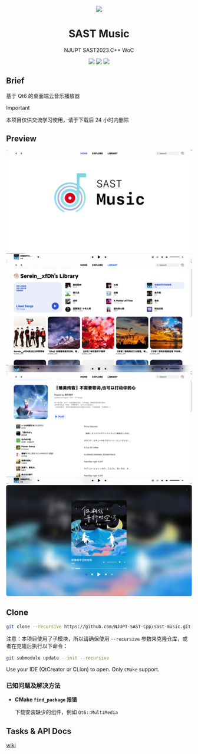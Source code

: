 <div align=center>
  <img width=64 src="app.ico">
</div>

<h1 align="center">
  SAST Music
</h1>
<p align="center">
  NJUPT SAST2023.C++ WoC
</p>

<p align="center">
<img src="https://img.shields.io/badge/frame-Qt6.6.1-blue">
<img src="https://img.shields.io/badge/std-C++17-yellow">
<img src="https://img.shields.io/badge/platform-Windows|Linux|macOS-green">
</p>

## Brief

基于 Qt6 的桌面端云音乐播放器

> [!IMPORTANT]
>
> 本项目仅供交流学习使用，请于下载后 24 小时内删除

## Preview

![](docs/image1.png)
![](docs/image2.png)
![](docs/image3.png)
![](docs/image4.png)

## Clone

```bash
git clone --recursive https://github.com/NJUPT-SAST-Cpp/sast-music.git
```

注意：本项目使用了子模块，所以请确保使用 `--recursive` 参数来克隆仓库，或者在克隆后执行以下命令：

```bash
git submodule update --init --recursive
```

Use your IDE (QtCreator or CLion) to open. Only `CMake` support.

### 已知问题及解决方法

- **CMake `find_package` 报错**
    
    下载安装缺少的组件，例如 `Qt6::MultiMedia`

## Tasks & API Docs

[wiki](https://github.com/NJUPT-SAST-Cpp/sast-music/wiki/API-Docs)
